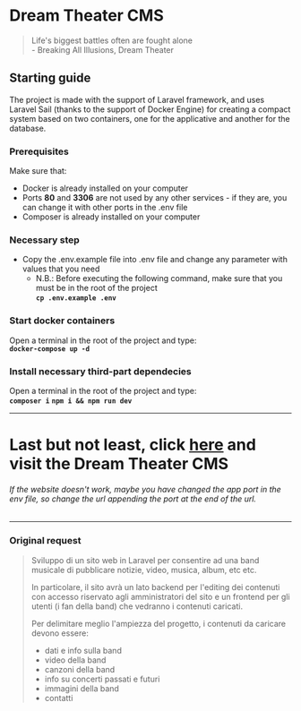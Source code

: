 # Dream Theater CMS
> Life's biggest battles often are fought alone  
> \- Breaking All Illusions, Dream Theater

## Starting guide

The project is made with the support of Laravel framework, and uses Laravel Sail (thanks to the support of Docker Engine) for creating a compact system based on two containers, one for the applicative and another for the database.

### Prerequisites
Make sure that:
- Docker is already installed on your computer
- Ports **80** and **3306** are not used by any other services - if they are, you can change it with other ports in the .env file
- Composer is already installed on your computer


### Necessary step
- Copy the .env.example file into .env file and change any parameter with values that you need
  - N.B.: Before executing the following command, make sure that you must be in the root of the project  
**`cp .env.example .env`**

### Start docker containers
Open a terminal in the root of the project and type:  
**`docker-compose up -d`**

### Install necessary third-part dependecies
Open a terminal in the root of the project and type:  
**`composer i`**
**`npm i && npm run dev`**


---

# Last but not least, click [here](http://127.0.0.1) and visit the Dream Theater CMS
###### If the website doesn't work, maybe you have changed the app port in the env file, so change the url appending the port at the end of the url.

---

### Original request
> Sviluppo di un sito web in Laravel per consentire ad una band musicale di pubblicare notizie, video, musica, album, etc etc. 
> 
> In particolare, il sito avrà un lato backend per l'editing dei contenuti con accesso riservato agli amministratori del sito e un frontend per gli utenti (i fan della band) che vedranno i contenuti caricati.
> 
> Per delimitare meglio l'ampiezza del progetto, i contenuti da caricare devono essere:  
> - dati e info sulla band
> - video della band
> - canzoni della band
> - info su concerti passati e futuri
> - immagini della band
> - contatti
